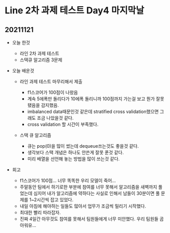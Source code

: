 
# Line 2차 과제 테스트 Day4 마지막날

## 20211121
- 오늘 한것
    - 라인 2차 과제 테스트
    - 스택큐 알고리즘 3문제


- 오늘 배운것
    - 라인 과제 테스트 마무리해서 제출
        - f1스코어가 100점이 나왔음 
        - 계속 5에폭만 돌리다가 10에폭 돌리니까 100점까지 가는걸 보고 뭔가 잘못됐음을 감지했음.
        - imbalanced data때문인것 같은데 stratified cross validation했으면 그래도 조금 나았을것 같다.
        - cross validation 할 시간이 부족했다.

    - 스택 큐 알고리즘
        - 큐는 pop(0)을 많이 썼는데 dequeue쓰는것도 좋을것 같다.
        - 생각보다 스택 개념은 하나도 안쓴게 잘못 푼것 같다.
        - 미리 배열을 선언해 놓는 방법을 많이 쓰는것 같다.


- 회고
    - f1스코어가 100점... 너무 똑똑한 우리 모델이 죽어...
    - 주말동안 팀에서 하기로한 부분에 참여를 너무 못해서 알고리즘을 새벽까지 풀었는데 심지어 내가 알고리즘에 약하다는 사실로 인해서 남들이 30분이면 풀 문제를 1~2시간씩 잡고 있었다.
    - 내일 아침에 해야하는 일들도 많아서 업무가 조금씩 밀리기 시작했다.
    - 최대한 빨리 따라잡자.
    - 진짜 4일간 아무것도 참여를 못해서 팀원들에게 너무 미안했다. 우리 팀원들 곰아워유...